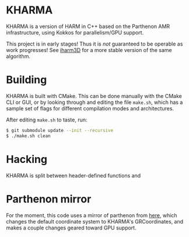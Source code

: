 # KHARMA
KHARMA is a version of HARM in C++ based on the Parthenon AMR infrastructure, using Kokkos for
parallelism/GPU support.

This project is in early stages!
Thus it is *not* guaranteed to be operable as work progresses!  See
[iharm3D](https://github.com/AFD-Illinois/iharm3d) for a more stable version
of the same algorithm.

# Building
KHARMA is built with CMake.  This can be done manually with the CMake CLI or GUI,
or by looking through and editing the file `make.sh`, which has a sample set of
flags for different compilation modes and architectures.

After editing `make.sh` to taste, run:

```bash
$ git submodule update --init --recursive
$ ./make.sh clean
```

# Hacking
KHARMA is split between header-defined functions and 

# Parthenon mirror
For the moment, this code uses a mirror of parthenon from [here](https://github.com/bprather/parthenon),
which changes the default coordinate system to KHARMA's GRCoordinates, and makes a couple changes geared
toward GPU support.

